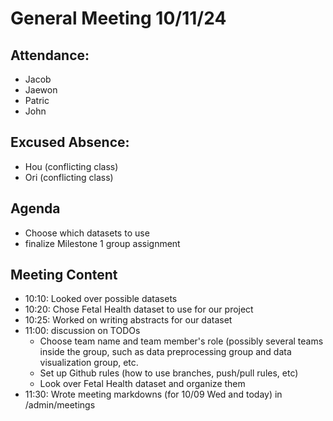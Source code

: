# General Meeting 10/11/24
## Attendance:
- Jacob
- Jaewon
- Patric
- John

## Excused Absence:
- Hou (conflicting class)
- Ori (conflicting class)

## Agenda
- Choose which datasets to use
- finalize Milestone 1 group assignment

## Meeting Content
- 10:10: Looked over possible datasets
- 10:20: Chose Fetal Health dataset to use for our project
- 10:25: Worked on writing abstracts for our dataset
- 11:00: discussion on TODOs
  - Choose team name and team member's role (possibly several teams inside the group, such as data preprocessing group and data visualization group, etc.
  - Set up Github rules (how to use branches, push/pull rules, etc)
  - Look over Fetal Health dataset and organize them
- 11:30: Wrote meeting markdowns (for 10/09 Wed and today) in /admin/meetings
